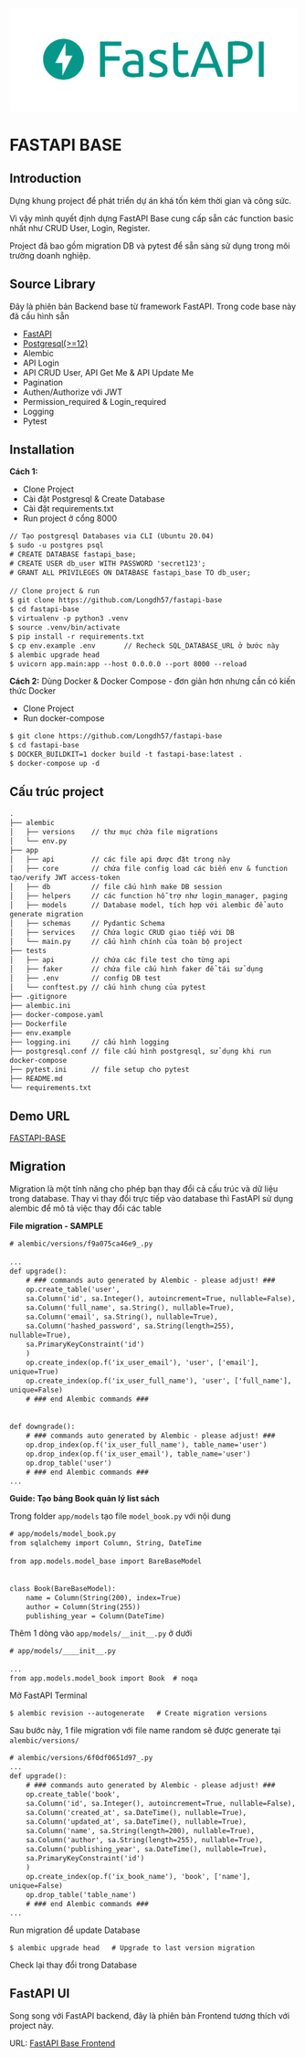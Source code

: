 ![alt text](logo-teal.png "FastAPI")

# FASTAPI BASE

## Introduction
Dựng khung project để phát triển dự án khá tốn kém thời gian và công sức.

Vì vậy mình quyết định dựng FastAPI Base cung cấp sẵn các function basic nhất như CRUD User, Login, Register.

Project đã bao gồm migration DB và pytest để sẵn sàng sử dụng trong môi trường doanh nghiệp.

## Source Library
Đây là phiên bản Backend base từ framework FastAPI. Trong code base này đã cấu hình sẵn
- [FastAPI](https://fastapi.tiangolo.com/)
- [Postgresql(>=12)](https://www.postgresql.org/)
- Alembic
- API Login
- API CRUD User, API Get Me & API Update Me
- Pagination
- Authen/Authorize với JWT
- Permission_required & Login_required
- Logging
- Pytest

## Installation
**Cách 1:**
- Clone Project
- Cài đặt Postgresql & Create Database
- Cài đặt requirements.txt
- Run project ở cổng 8000
```
// Tạo postgresql Databases via CLI (Ubuntu 20.04)
$ sudo -u postgres psql
# CREATE DATABASE fastapi_base;
# CREATE USER db_user WITH PASSWORD 'secret123';
# GRANT ALL PRIVILEGES ON DATABASE fastapi_base TO db_user;

// Clone project & run
$ git clone https://github.com/Longdh57/fastapi-base
$ cd fastapi-base
$ virtualenv -p python3 .venv
$ source .venv/bin/activate
$ pip install -r requirements.txt
$ cp env.example .env       // Recheck SQL_DATABASE_URL ở bước này
$ alembic upgrade head
$ uvicorn app.main:app --host 0.0.0.0 --port 8000 --reload
```
**Cách 2:** Dùng Docker & Docker Compose - đơn giản hơn nhưng cần có kiến thức Docker
- Clone Project
- Run docker-compose
```
$ git clone https://github.com/Longdh57/fastapi-base
$ cd fastapi-base
$ DOCKER_BUILDKIT=1 docker build -t fastapi-base:latest .
$ docker-compose up -d
```

## Cấu trúc project
```
.  
├── alembic  
│   ├── versions    // thư mục chứa file migrations  
│   └── env.py  
├── app  
│   ├── api         // các file api được đặt trong này  
│   ├── core        // chứa file config load các biến env & function tạo/verify JWT access-token  
│   ├── db          // file cấu hình make DB session  
│   ├── helpers     // các function hỗ trợ như login_manager, paging  
│   ├── models      // Database model, tích hợp với alembic để auto generate migration  
│   ├── schemas     // Pydantic Schema  
│   ├── services    // Chứa logic CRUD giao tiếp với DB  
│   └── main.py     // cấu hình chính của toàn bộ project  
├── tests  
│   ├── api         // chứa các file test cho từng api  
│   ├── faker       // chứa file cấu hình faker để tái sử dụng  
│   ├── .env        // config DB test  
│   └── conftest.py // cấu hình chung của pytest  
├── .gitignore  
├── alembic.ini  
├── docker-compose.yaml  
├── Dockerfile  
├── env.example  
├── logging.ini     // cấu hình logging  
├── postgresql.conf // file cấu hình postgresql, sử dụng khi run docker-compose  
├── pytest.ini      // file setup cho pytest  
├── README.md  
└── requirements.txt
```

## Demo URL
[FASTAPI-BASE](http://fastapi-base.longblog.site/docs)

## Migration
Migration là một tính năng cho phép bạn thay đổi cả cấu trúc và dữ liệu trong database. Thay vì thay đổi trực tiếp vào database thì FastAPI sử dụng alembic để mô tả việc thay đổi các table

**File migration - SAMPLE**
```
# alembic/versions/f9a075ca46e9_.py

...
def upgrade():
    # ### commands auto generated by Alembic - please adjust! ###
    op.create_table('user',
    sa.Column('id', sa.Integer(), autoincrement=True, nullable=False),
    sa.Column('full_name', sa.String(), nullable=True),
    sa.Column('email', sa.String(), nullable=True),
    sa.Column('hashed_password', sa.String(length=255), nullable=True),
    sa.PrimaryKeyConstraint('id')
    )
    op.create_index(op.f('ix_user_email'), 'user', ['email'], unique=True)
    op.create_index(op.f('ix_user_full_name'), 'user', ['full_name'], unique=False)
    # ### end Alembic commands ###


def downgrade():
    # ### commands auto generated by Alembic - please adjust! ###
    op.drop_index(op.f('ix_user_full_name'), table_name='user')
    op.drop_index(op.f('ix_user_email'), table_name='user')
    op.drop_table('user')
    # ### end Alembic commands ###
...
```

**Guide: Tạo bảng Book quản lý list sách**

Trong folder `app/models` tạo file `model_book.py` với nội dung
```
# app/models/model_book.py
from sqlalchemy import Column, String, DateTime

from app.models.model_base import BareBaseModel


class Book(BareBaseModel):
    name = Column(String(200), index=True)
    author = Column(String(255))
    publishing_year = Column(DateTime)

```
Thêm 1 dòng vào `app/models/__init__.py` ở dưới 
```
# app/models/____init__.py

...
from app.models.model_book import Book  # noqa
```
Mở FastAPI Terminal
```
$ alembic revision --autogenerate   # Create migration versions
```
Sau bước này, 1 file migration với file name random sẽ được generate tại `alembic/versions/`
```
# alembic/versions/6f0df0651d97_.py
...
def upgrade():
    # ### commands auto generated by Alembic - please adjust! ###
    op.create_table('book',
    sa.Column('id', sa.Integer(), autoincrement=True, nullable=False),
    sa.Column('created_at', sa.DateTime(), nullable=True),
    sa.Column('updated_at', sa.DateTime(), nullable=True),
    sa.Column('name', sa.String(length=200), nullable=True),
    sa.Column('author', sa.String(length=255), nullable=True),
    sa.Column('publishing_year', sa.DateTime(), nullable=True),
    sa.PrimaryKeyConstraint('id')
    )
    op.create_index(op.f('ix_book_name'), 'book', ['name'], unique=False)
    op.drop_table('table_name')
    # ### end Alembic commands ###
...
```
Run migration để update Database
```
$ alembic upgrade head   # Upgrade to last version migration
```
Check lại thay đổi trong Database


## FastAPI UI
Song song với FastAPI backend, đây là phiên bản Frontend tương thích với project này.

URL: [FastAPI Base Frontend](https://github.com/Longdh57/FastAPI-Base-Frontend)